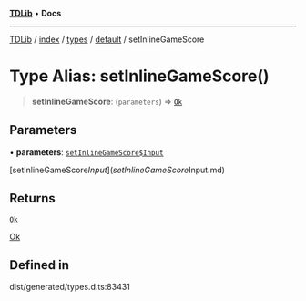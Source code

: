 [**TDLib**](../../../../../../README.md) • **Docs**

***

[TDLib](../../../../../../modules.md) / [index](../../../../../README.md) / [types](../../../README.md) / [default](../README.md) / setInlineGameScore

# Type Alias: setInlineGameScore()

> **setInlineGameScore**: (`parameters`) => [`Ok`](Ok.md)

## Parameters

• **parameters**: [`setInlineGameScore$Input`](setInlineGameScore$Input.md)

[setInlineGameScore$Input](setInlineGameScore$Input.md)

## Returns

[`Ok`](Ok.md)

[Ok](Ok.md)

## Defined in

dist/generated/types.d.ts:83431
